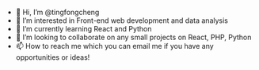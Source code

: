 - 👋 Hi, I’m @tingfongcheng
- 👀 I’m interested in Front-end web development and data analysis
- 🌱 I’m currently learning React and Python
- 💞️ I’m looking to collaborate on any small projects on React, PHP, Python
- 📫 How to reach me which you can email me if you have any opportunities or ideas!

<!---
tingfongcheng/tingfongcheng is a ✨ special ✨ repository because its `README.md` (this file) appears on your GitHub profile.
You can click the Preview link to take a look at your changes.
--->
